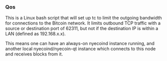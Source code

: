 ### Qos ###

This is a Linux bash script that will set up tc to limit the outgoing bandwidth for connections to the Bitcoin network. It limits outbound TCP traffic with a source or destination port of 62311, but not if the destination IP is within a LAN (defined as 192.168.x.x).

This means one can have an always-on nyecoind instance running, and another local nyecoind/nyecoin-qt instance which connects to this node and receives blocks from it.
